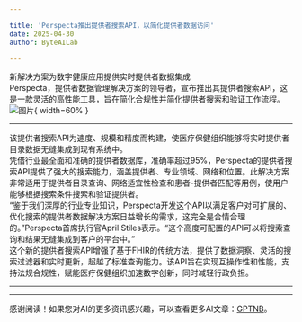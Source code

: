 ```yaml
---

title: 'Perspecta推出提供者搜索API，以简化提供者数据访问'
date: 2025-04-30
author: ByteAILab

---
```


新解决方案为数字健康应用提供实时提供者数据集成  
Perspecta，提供者数据管理解决方案的领导者，宣布推出其提供者搜索API，这是一款灵活的高性能工具，旨在简化合规性并简化提供者搜索和验证工作流程。![图片](https://ai-techpark.com/wp-content/uploads/Perspecta.jpg){ width=60% }

---
该提供者搜索API为速度、规模和精度而构建，使医疗保健组织能够将实时提供者目录数据无缝集成到现有系统中。  
凭借行业最全面和准确的提供者数据库，准确率超过95%，Perspecta的提供者搜索API提供了强大的搜索能力，涵盖提供者、专业领域、网络和位置。此解决方案非常适用于提供者目录查询、网络适宜性检查和患者-提供者匹配等用例，使用户能够根据搜索条件搜索和验证提供者。  
“鉴于我们深厚的行业专业知识，Perspecta开发这个API以满足客户对可扩展的、优化搜索的提供者数据解决方案日益增长的需求，这完全是合情合理的。”Perspecta首席执行官April Stiles表示。“这个高度可配置的API可以将搜索查询和结果无缝集成到客户的平台中。”  
这个新的提供者搜索API增强了基于FHIR的传统方法，提供了数据洞察、灵活的搜索过滤器和实时更新，超越了标准查询能力。该API旨在实现互操作性和性能，支持法规合规性，赋能医疗保健组织加速数字创新，同时减轻行政负担。  

---
---
感谢阅读！如果您对AI的更多资讯感兴趣，可以查看更多AI文章：[GPTNB](https://gptnb.com)。